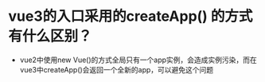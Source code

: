 # vue3的入口采用的createApp() 的方式有什么区别？
  - vue2中使用new Vue()的方式全局只有一个app实例，会造成实例污染，而在vue3中createApp()会返回一个全新的app，可以避免这个问题
